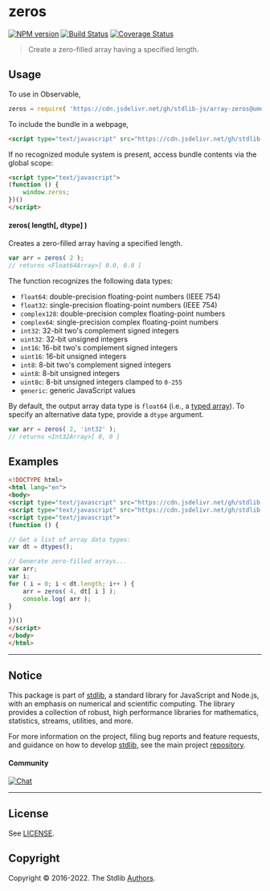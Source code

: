 <!--

@license Apache-2.0

Copyright (c) 2022 The Stdlib Authors.

Licensed under the Apache License, Version 2.0 (the "License");
you may not use this file except in compliance with the License.
You may obtain a copy of the License at

   http://www.apache.org/licenses/LICENSE-2.0

Unless required by applicable law or agreed to in writing, software
distributed under the License is distributed on an "AS IS" BASIS,
WITHOUT WARRANTIES OR CONDITIONS OF ANY KIND, either express or implied.
See the License for the specific language governing permissions and
limitations under the License.

-->

# zeros

[![NPM version][npm-image]][npm-url] [![Build Status][test-image]][test-url] [![Coverage Status][coverage-image]][coverage-url] <!-- [![dependencies][dependencies-image]][dependencies-url] -->

> Create a zero-filled array having a specified length.

<!-- Section to include introductory text. Make sure to keep an empty line after the intro `section` element and another before the `/section` close. -->

<section class="intro">

</section>

<!-- /.intro -->

<!-- Package usage documentation. -->



<section class="usage">

## Usage

To use in Observable,

```javascript
zeros = require( 'https://cdn.jsdelivr.net/gh/stdlib-js/array-zeros@umd/bundle.js' )
```

To include the bundle in a webpage,

```html
<script type="text/javascript" src="https://cdn.jsdelivr.net/gh/stdlib-js/array-zeros@umd/bundle.js"></script>
```

If no recognized module system is present, access bundle contents via the global scope:

```html
<script type="text/javascript">
(function () {
    window.zeros;
})()
</script>
```

#### zeros( length\[, dtype] )

Creates a zero-filled array having a specified length.

```javascript
var arr = zeros( 2 );
// returns <Float64Array>[ 0.0, 0.0 ]
```

The function recognizes the following data types:

-   `float64`: double-precision floating-point numbers (IEEE 754)
-   `float32`: single-precision floating-point numbers (IEEE 754)
-   `complex128`: double-precision complex floating-point numbers
-   `complex64`: single-precision complex floating-point numbers
-   `int32`: 32-bit two's complement signed integers
-   `uint32`: 32-bit unsigned integers
-   `int16`: 16-bit two's complement signed integers
-   `uint16`: 16-bit unsigned integers
-   `int8`: 8-bit two's complement signed integers
-   `uint8`: 8-bit unsigned integers
-   `uint8c`: 8-bit unsigned integers clamped to `0-255`
-   `generic`: generic JavaScript values

By default, the output array data type is `float64` (i.e., a [typed array][mdn-typed-array]). To specify an alternative data type, provide a `dtype` argument.

```javascript
var arr = zeros( 2, 'int32' );
// returns <Int32Array>[ 0, 0 ]
```

</section>

<!-- /.usage -->

<!-- Package usage notes. Make sure to keep an empty line after the `section` element and another before the `/section` close. -->

<section class="notes">

</section>

<!-- /.notes -->

<!-- Package usage examples. -->

<section class="examples">

## Examples

<!-- eslint no-undef: "error" -->

```html
<!DOCTYPE html>
<html lang="en">
<body>
<script type="text/javascript" src="https://cdn.jsdelivr.net/gh/stdlib-js/array-dtypes@umd/bundle.js"></script>
<script type="text/javascript" src="https://cdn.jsdelivr.net/gh/stdlib-js/array-zeros@umd/bundle.js"></script>
<script type="text/javascript">
(function () {

// Get a list of array data types:
var dt = dtypes();

// Generate zero-filled arrays...
var arr;
var i;
for ( i = 0; i < dt.length; i++ ) {
    arr = zeros( 4, dt[ i ] );
    console.log( arr );
}

})()
</script>
</body>
</html>
```

</section>

<!-- /.examples -->

<!-- Section to include cited references. If references are included, add a horizontal rule *before* the section. Make sure to keep an empty line after the `section` element and another before the `/section` close. -->

<section class="references">

</section>

<!-- /.references -->

<!-- Section for related `stdlib` packages. Do not manually edit this section, as it is automatically populated. -->

<section class="related">

</section>

<!-- /.related -->

<!-- Section for all links. Make sure to keep an empty line after the `section` element and another before the `/section` close. -->


<section class="main-repo" >

* * *

## Notice

This package is part of [stdlib][stdlib], a standard library for JavaScript and Node.js, with an emphasis on numerical and scientific computing. The library provides a collection of robust, high performance libraries for mathematics, statistics, streams, utilities, and more.

For more information on the project, filing bug reports and feature requests, and guidance on how to develop [stdlib][stdlib], see the main project [repository][stdlib].

#### Community

[![Chat][chat-image]][chat-url]

---

## License

See [LICENSE][stdlib-license].


## Copyright

Copyright &copy; 2016-2022. The Stdlib [Authors][stdlib-authors].

</section>

<!-- /.stdlib -->

<!-- Section for all links. Make sure to keep an empty line after the `section` element and another before the `/section` close. -->

<section class="links">

[npm-image]: http://img.shields.io/npm/v/@stdlib/array-zeros.svg
[npm-url]: https://npmjs.org/package/@stdlib/array-zeros

[test-image]: https://github.com/stdlib-js/array-zeros/actions/workflows/test.yml/badge.svg?branch=main
[test-url]: https://github.com/stdlib-js/array-zeros/actions/workflows/test.yml?query=branch:main

[coverage-image]: https://img.shields.io/codecov/c/github/stdlib-js/array-zeros/main.svg
[coverage-url]: https://codecov.io/github/stdlib-js/array-zeros?branch=main

<!--

[dependencies-image]: https://img.shields.io/david/stdlib-js/array-zeros.svg
[dependencies-url]: https://david-dm.org/stdlib-js/array-zeros/main

-->

[chat-image]: https://img.shields.io/gitter/room/stdlib-js/stdlib.svg
[chat-url]: https://gitter.im/stdlib-js/stdlib/

[stdlib]: https://github.com/stdlib-js/stdlib

[stdlib-authors]: https://github.com/stdlib-js/stdlib/graphs/contributors

[umd]: https://github.com/umdjs/umd
[es-module]: https://developer.mozilla.org/en-US/docs/Web/JavaScript/Guide/Modules

[deno-url]: https://github.com/stdlib-js/array-zeros/tree/deno
[umd-url]: https://github.com/stdlib-js/array-zeros/tree/umd
[esm-url]: https://github.com/stdlib-js/array-zeros/tree/esm

[stdlib-license]: https://raw.githubusercontent.com/stdlib-js/array-zeros/main/LICENSE

[mdn-typed-array]: https://developer.mozilla.org/en-US/docs/Web/JavaScript/Reference/Global_Objects/TypedArray

</section>

<!-- /.links -->
